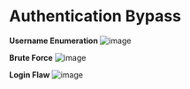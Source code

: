 # Authentication Bypass

**Username Enumeration**
![image](https://github.com/user-attachments/assets/61d681b5-da23-4bf6-a4da-160c1a9c8e35)

**Brute Force**
 ![image](https://github.com/user-attachments/assets/9599fbc5-f2c8-4ec0-b7d0-7169ca1a9c44)

**Login Flaw**
![image](https://github.com/user-attachments/assets/7a312675-d920-4697-bd5c-010d74e78a7f)
